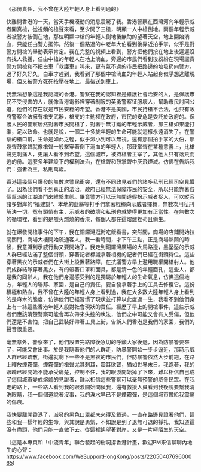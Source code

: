 《那份責任，我不曾在大陸年輕人身上看到過的》

快離開香港的一天，當天手機滾動的消息震驚了我。香港警察在西灣河向年輕示威者開真槍，從視頻的槍聲來看，至少開了三槍，明顯一人中槍倒地。兩個年輕示威者被警方按倒在地，那位明顯中槍的年輕人倒地後無助的望著天空，地上開始淌血，只能任由警方擺佈。然後一個路過的中老年大伯看到後靠近拍手掌，似乎是對警方開槍的舉動表示肯定。我在完整的視頻上看到，警方把他們按在地上後遲遲沒有找人救援，任由中槍的年輕人在地上淌血，旁邊的市民們看到後紛紛在現場譴責警方開槍和不把白車「救護車」叫來，更有氣不過的市民把路邊的垃圾扔向警方。過了好久好久，白車才趕到，我看到了那個中槍淌血的年輕人站起身似乎想逃離現場，但又被警方死死按壓在地上，最後送到車上。

我無法想象這是我認識的香港。警察在我的認知裡是維護社會治安的人，是保護市民不受侵害的人，就像香港電影裡穿著制服的英勇警察征服壞人，幫助市民討回公道，他們的存在就是市民安穩的希望。香港不是美國，市民持槍不合法，也只有政府警察合法擁有槍支武器，槍支的主動權在政府，市民的安危是委託於政府的。保護人民的警察居然對著市民開槍了，對著手無寸鐵的年輕示威者，那三槍如果能打準，足以致命。也就是說，一個二十多歲年輕的生命可能就這樣永遠消失了。在警察的槍口前，生命是如此之輕，似乎渺小到可以無視。還有那個拍手掌的大伯，那幾聲鼓掌聲就像槍聲一般擊穿著倒下淌血的年輕人，那鼓掌聲在某種意義上，比槍聲更刺痛人，更讓人看不到希望。這個城市，被持槍者主宰了，其他人只有落荒而逃的份。這麼多年建設下的權利法治，在槍聲和鼓掌聲中灰飛煙滅。仿佛在告訴我們：強者為王，私刑萬歲。

香港這幾個月爆發的無數次警民衝突，還有不同政見者們的諸多私刑已經司空見慣了。因為我們看不到真正的法治，政府已經無法保障市民的安全，所以只能靠著各個幫派的江湖決鬥來維繫生態。畢竟警方可以玩無間道假扮示威者捉人，可以縱容諸多對岸的“福建幫”、本地的藍絲等打手們拿著棍棒向示威者揮舞，無數次用私刑解決一切。冤有頭債有主，示威者的破壞和私刑也就變得更加有正當性。在無數次的循環裡，看到的是烈火燃燒的香港，每個人都在這熔爐裡苟且偷生。

就在爆發開槍事件的下午，我在銅鑼灣逛街吃飯看書，突然間，商場的店鋪開始拉閘關門，商場大樓開始疏通客人，我一看時間，才下午三點，正是商場熱鬧的時候，我意識到示威行動又要開始了。我走到銅鑼灣廣場的大馬路邊，黑壓壓的示威人群已經沾滿了整個街頭，穿著記者標識拿著相機的記者們已經在街頭待位。這些穿著黑衣的示威者們在大街上設置著路障，在抗議警方早上濫用職權開槍射人。他們成群結隊穿著黑衣，有的帶著口罩和面具，都是清一色的年輕面孔，這些人，都是我的同齡人，我在他們身邊感受到的是獨屬於年輕人的生命氣息，仿佛這個地方，年輕人的聯邦、家園，是自己的責任，要自發拿著手上的工具去修復它。這份積極和熱血，我不曾在大陸的年輕人身上看到過，我在大多數大陸年輕人身上看到的是麻木的態度，仿佛他們已經習慣了現狀並打算以此度過一生，我看不到他們身上有一絲這些香港年輕人般對社會現狀的責任。經歷了早上的開槍事件，這些示威者們應該清楚警察可能會再次帶來失控的執法，他們之中可能又會有人受傷，但他們還是不害怕，把自己武裝好帶著工具上街，告訴人們香港是我們的家園，我們的聲音很重要。

毫無意外，警察來了，他們設置完路障後急切的呼籲大家後退，因為防暴警要來了，可能又會出事。於是我隨著他們的人群走，防暴警開始一步步逼近，那時示威人群已經疏散，街邊就剩下一些不是黑衣的市民們，但防暴警依然大步前跑，在路上釋放煙霧彈，煙霧彈的槍聲尤其刺耳，震耳欲聾，猶如世界末日。我跑著，我的眼睛已經開始不能承受痛楚，控制不住，我的眼淚開始掉了下來，難以相信自己成了這個城市變成熔爐的見證者，難以相信這些警察可以毫無預警的威脅民眾。在我走的路上，一些路人看到我的眼淚開始問候我，還有救援人員看到我後說要幫我清洗眼睛，我一個個道說著沒事，我的淚水早已不是煙霧彈，是這個城市帶給我震痛的傷痕。

我快要離開香港了，派發的黑色口罩都未來得及戴過，一直在路邊見證著他們，這些和我一樣年輕的生命，與其說是勇氣，不如說是到了退無可退的掙扎，我知道這沒有盡頭，他們只能一直做下去。從這裡遙望著對岸，又是一片極陌生的天空。

（這是本專頁和「中流青年」聯合發起的樹洞撐香港計畫，歡迎PM來信聊聊內地生的心聲：https://www.facebook.com/WeSupportHongKong/posts/2205040769600065)